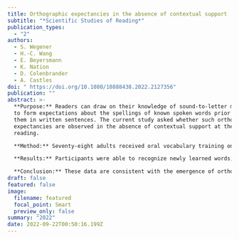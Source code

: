 ```yaml
---
title: Orthographic expectancies in the absence of contextual support
subtitle: "*Scientific Studies of Reading*"
publication_types:
  - "2"
authors:
  - S. Wegener
  - H.-C. Wang
  - E. Beyersmann
  - K. Nation
  - D. Colenbrander
  - A. Castles
doi: " https://doi.org/10.1080/10888438.2022.2127356"
publication: ""
abstract: >-
  **Purpose:** Readers can draw on their knowledge of sound-to-letter mappings
  to form expectations about the spellings of known spoken words prior to seeing
  them in written sentences. The current study asked whether such orthographic
  expectancies are observed in the absence of contextual support at the point of
  reading.

  **Method:** Seventy-eight adults received oral vocabulary training on 16 novel words over two days, while another set of 16 items was untrained. Following training, participants saw both trained and untrained novel words in print for the first time within a lexical recognition task. Half of the items had spellings that were predictable from their pronunciations (e.g., *nesh*), while the remainder had spellings that were less predictable from their pronunciations (e.g., *koyb*).

  **Results:** Participants were able to recognize newly learned words, and lexical recognition latencies displayed clear evidence of orthographic expectancies, as evidenced by a larger effect of spelling predictability for orally trained than untrained items.

  **Conclusion:** These data are consistent with the emergence of orthographic expectancies even when written words are first encountered in isolation.
draft: false
featured: false
image:
  filename: featured
  focal_point: Smart
  preview_only: false
summary: "2022"
date: 2022-09-22T00:50:16.199Z
---
```

